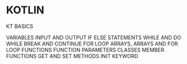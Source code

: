 # KOTLIN
KT BASICS

VARIABLES
INPUT AND OUTPUT
IF ELSE STATEMENTS
WHILE AND DO WHILE
BREAK AND CONTINUE
FOR LOOP
ARRAYS, ARRAYS AND FOR LOOP
FUNCTIONS
FUNCTION PARAMETERS
CLASSES
MEMBER FUNCTIONS
GET AND SET METHODS
INIT KEYWORD
